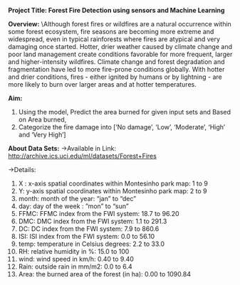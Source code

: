 **Project Title: Forest Fire Detection using sensors and Machine Learning**


**Overview:**
\\Although forest fires or wildfires are a natural occurrence within some forest ecosystem, fire seasons are becoming more extreme and widespread, even in typical rainforests where fires are atypical and very damaging once started. Hotter, drier weather caused by climate change and poor land management create conditions favorable for more frequent, larger and higher-intensity wildfires.
Climate change and forest degradation and fragmentation have led to more fire-prone conditions globally. With hotter and drier conditions, fires - either ignited by humans or by lightning - are more likely to burn over larger areas and at hotter temperatures.

**Aim:** 
1) Using the model, Predict the area burned for given input sets and Based on Area burned,
2) Categorize the fire damage into [‘No damage’, ‘Low’, ‘Moderate’,  ‘High’ and ‘Very High’]

**About Data Sets:**
->Available in Link:
  http://archive.ics.uci.edu/ml/datasets/Forest+Fires

->Details:
1) X :  x-axis spatial coordinates within Montesinho park map: 1 to 9
2) Y: y-axis spatial coordinates within Montesinho park map: 2 to 9
3) month: month of the year:  “jan” to “dec”
4) day: day of the week : ”mon” to “sun”
5) FFMC: FFMC index from the FWI system: 18.7 to 96.20
6) DMC: DMC index from the FWI system: 1.1 to 291.3
7) DC: DC index from the FWI system:  7.9 to 860.6
8) ISI: ISI index from the FWI system: 0.0 to 56.10
9) temp: temperature in Celsius degrees: 2.2 to 33.0
10) RH: relative humidity in %: 15.0 to 100
11) wind: wind speed in km/h: 0.40 to 9.40
12) Rain: outside rain in mm/m2: 0.0 to 6.4
13) Area: the burned area of the forest (in ha): 0.00 to 1090.84




